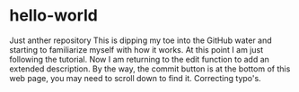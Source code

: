 # hello-world
Just anther repository
This is dipping my toe into the GitHub water and starting to familiarize myself with how it works.
At this point I am just following the tutorial.
Now I am returning to the edit function to add an extended description. 
By the way, the commit button is at the bottom of this web page, you may need to scroll down to find it.
Correcting typo's.
